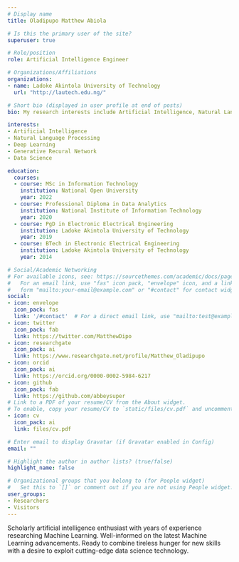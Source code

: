 ```yaml
---
# Display name
title: Oladipupo Matthew Abiola

# Is this the primary user of the site?
superuser: true

# Role/position
role: Artificial Intelligence Engineer

# Organizations/Affiliations
organizations:
- name: Ladoke Akintola University of Technology
  url: "http://lautech.edu.ng/"

# Short bio (displayed in user profile at end of posts)
bio: My research interests include Artificial Intelligence, Natural Language Processing, Deep Learning, Generative Recural Network and Data Science.

interests:
- Artificial Intelligence
- Natural Language Processing
- Deep Learning
- Generative Recural Network
- Data Science

education:
  courses:
  - course: MSc in Information Technology
    institution: National Open University
    year: 2022
  - course: Professional Diploma in Data Analytics
    institution: National Institute of Information Technology
    year: 2020
  - course: PgD in Electronic Electrical Engineering
    institution: Ladoke Akintola University of Technology
    year: 2019
  - course: BTech in Electronic Electrical Engineering
    institution: Ladoke Akintola University of Technology
    year: 2014

# Social/Academic Networking
# For available icons, see: https://sourcethemes.com/academic/docs/page-builder/#icons
#   For an email link, use "fas" icon pack, "envelope" icon, and a link in the
#   form "mailto:your-email@example.com" or "#contact" for contact widget.
social:
- icon: envelope
  icon_pack: fas
  link: '/#contact'  # For a direct email link, use "mailto:test@example.org".
- icon: twitter
  icon_pack: fab
  link: https://twitter.com/MatthewDipo
- icon: researchgate
  icon_pack: ai
  link: https://www.researchgate.net/profile/Matthew_Oladipupo
- icon: orcid
  icon_pack: ai
  link: https://orcid.org/0000-0002-5984-6217
- icon: github
  icon_pack: fab
  link: https://github.com/abbeysuper
# Link to a PDF of your resume/CV from the About widget.
# To enable, copy your resume/CV to `static/files/cv.pdf` and uncomment the lines below.
- icon: cv
  icon_pack: ai
  link: files/cv.pdf

# Enter email to display Gravatar (if Gravatar enabled in Config)
email: ""

# Highlight the author in author lists? (true/false)
highlight_name: false

# Organizational groups that you belong to (for People widget)
#   Set this to `[]` or comment out if you are not using People widget.
user_groups:
- Researchers
- Visitors
---
```


Scholarly artificial intelligence enthusiast with years of experience researching Machine Learning. Well-informed on the latest Machine Learning advancements. Ready to combine tireless hunger for new skills with a desire to exploit cutting-edge data science technology.